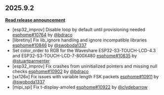 ## 2025.9.2

[**Read release announcement**](https://esphome.io/changelog/2025.9.0)

- [esp32_improv] Disable loop by default until provisioning needed [esphome#10764](https://github.com/esphome/esphome/pull/10764) by [@bdraco](https://github.com/bdraco)
- [libretiny] Fix lib_ignore handling and ignore incompatible libraries [esphome#10846](https://github.com/esphome/esphome/pull/10846) by [@swoboda1337](https://github.com/swoboda1337)
- Set color_order to RGB for the Waveshare ESP32-S3-TOUCH-LCD-4.3 and ESP32-S3-TOUCH-LCD-7-800X480 [esphome#10835](https://github.com/esphome/esphome/pull/10835) by [@stuartparmenter](https://github.com/stuartparmenter)
- [esp32_improv] Fix crashes from uninitialized pointers and missing null checks [esphome#10902](https://github.com/esphome/esphome/pull/10902) by [@bdraco](https://github.com/bdraco)
- [sx126x] Fix issues with variable length FSK packets [esphome#10911](https://github.com/esphome/esphome/pull/10911) by [@swoboda1337](https://github.com/swoboda1337)
- [mipi_spi] Fix t-display-amoled [esphome#10922](https://github.com/esphome/esphome/pull/10922) by [@clydebarrow](https://github.com/clydebarrow)

